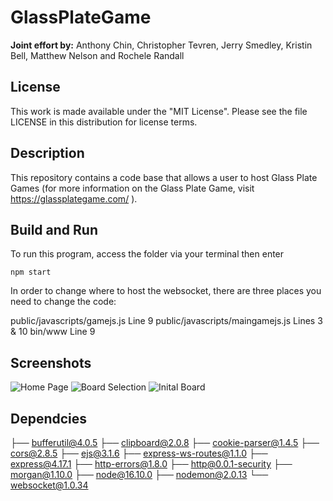 # GlassPlateGame

**Joint effort by:** Anthony Chin, Christopher Tevren, Jerry Smedley, Kristin Bell, Matthew Nelson and Rochele Randall

## License
This work is made available under the "MIT License". Please see the file LICENSE in this distribution for license terms.

## Description
This repository contains a code base that allows a user to host Glass Plate Games (for more information on the Glass Plate Game, visit https://glassplategame.com/ ). 

## Build and Run
To run this program, access the folder via your terminal then enter 

    npm start

In order to change where to host the websocket, there are three places you need to change the code:

public/javascripts/gamejs.js  Line 9
public/javascripts/maingamejs.js Lines 3 & 10
bin/www Line 9

## Screenshots

![Home Page](https://github.com/jakira-bot/GlassPlateGame-1/blob/main/public/images/HomePage.png)
![Board Selection](https://github.com/jakira-bot/GlassPlateGame-1/blob/main/public/images/BoardSelection.png)
![Inital Board](https://github.com/jakira-bot/GlassPlateGame-1/blob/main/public/images/InitalBoard.jpg)

## Dependcies
├── bufferutil@4.0.5
├── clipboard@2.0.8
├── cookie-parser@1.4.5
├── cors@2.8.5
├── ejs@3.1.6
├── express-ws-routes@1.1.0
├── express@4.17.1
├── http-errors@1.8.0
├── http@0.0.1-security
├── morgan@1.10.0
├── node@16.10.0
├── nodemon@2.0.13
└── websocket@1.0.34
